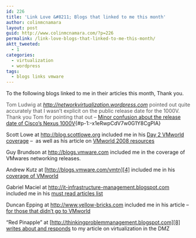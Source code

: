 ```yaml
---
id: 226
title: 'Link Love &#8211; Blogs that linked to me this month'
author: colinmcnamara
layout: post
guid: http://www.colinmcnamara.com/?p=226
permalink: /link-love-blogs-that-linked-to-me-this-month/
aktt_tweeted:
  - 1
categories:
  - virtualization
  - wordpress
tags:
  - blogs links vmware
---
```

To the following blogs linked to me in their articles this month, Thank you.

<span style="color: #555555;">Tom Ludwig at <em><a href="http://networkvirtualization.wordpress.com">http://networkvirtualization.wordpress.com</a> </em>pointed out quite accurately that I wasn&#8217;t explicit on the public release date for the 1000V. Thank you Tom for pointing that out &#8211; </span>[Minor confusion about the release date of Cisco’s Nexus 1000V][1]{#p-1:-x1eRwpCdV7w0G1Y8CgPlA}

Scott Lowe at <http://blog.scottlowe.org> included me in his [Day 2 VMworld coverage][2] &#8211;  as well as his article on [VMworld 2008 resources][3]

Guy Brundson at <http://blogs.vmware.com> included me in the coverage of VMwares networking releases.

Andrew Kutz at [http://blogs.vmware.com/vmtn][4] included me in his [coverage of VMworld][5]

Gabriel Maciel at <http://it-infrastructure-management.blogspot.com> included me in his [must read articles list][6]

Duncan Epping at <http://www.yellow-bricks.com> included me in his article &#8211; [for those that didn&#8217;t go to VMworld][7]

&#8220;Red Pinapple&#8221; at [http://thinkingproblemmanagement.blogspot.com][8] [writes about and responds][9] to my article on virtualization in the DMZ

 [1]: http://networkvirtualization.wordpress.com/2008/09/23/minor-confusion-about-the-release-date-of-ciscos-nexus-1000v-virtual-switch/
 [2]: http://blog.scottlowe.org/2008/09/17/more-vmworld-2008-day-2-coverage/
 [3]: http://blog.scottlowe.org/2008/09/16/other-vmworld-2008-resources/
 [4]: http://blogs.vmware.com/vmtn/
 [5]: http://blogs.vmware.com/vmtn/2008/09/tuesday-after-1.html
 [6]: http://it-infrastructure-management.blogspot.com/2008/09/3-vmworld-2008-must-read-articles.html
 [7]: http://www.yellow-bricks.com/2008/09/16/for-those-that-didnt-go-to-vmworld/
 [8]: http://thinkingproblemmanagement.blogspot.com/
 [9]: http://thinkingproblemmanagement.blogspot.com/2008/09/redux-vlans-in-dmz.html